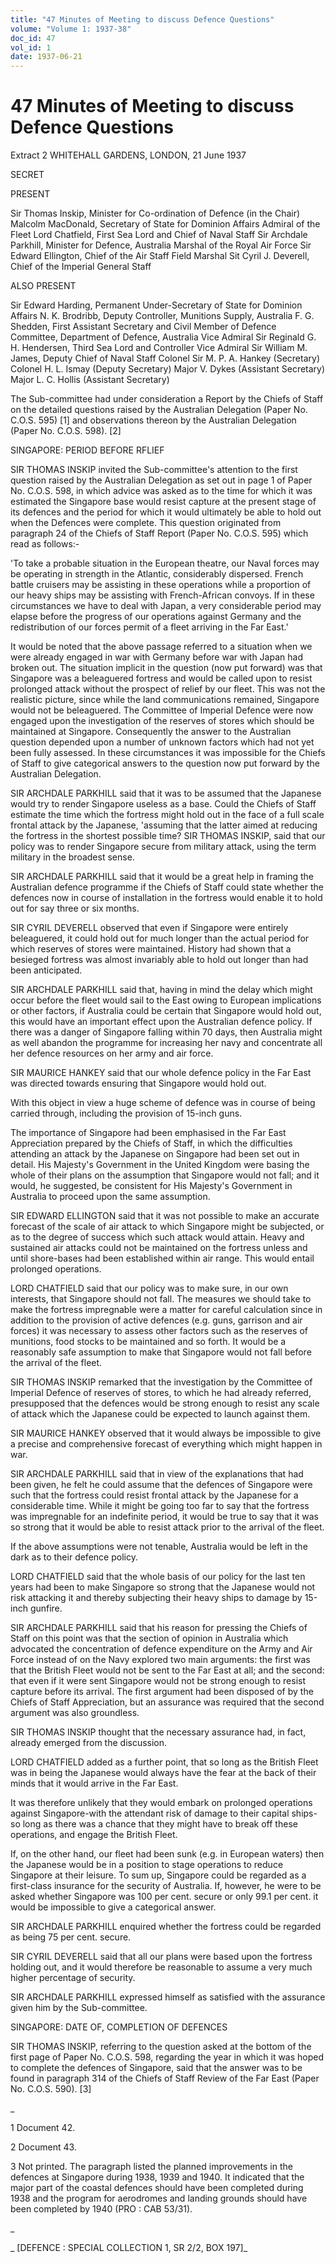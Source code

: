 ```yaml
---
title: "47 Minutes of Meeting to discuss Defence Questions"
volume: "Volume 1: 1937-38"
doc_id: 47
vol_id: 1
date: 1937-06-21
---
```


# 47 Minutes of Meeting to discuss Defence Questions

Extract 2 WHITEHALL GARDENS, LONDON, 21 June 1937

SECRET

PRESENT

Sir Thomas Inskip, Minister for Co-ordination of Defence (in the Chair) Malcolm MacDonald, Secretary of State for Dominion Affairs Admiral of the Fleet Lord Chatfield, First Sea Lord and Chief of Naval Staff Sir Archdale Parkhill, Minister for Defence, Australia Marshal of the Royal Air Force Sir Edward Ellington, Chief of the Air Staff Field Marshal Sit Cyril J. Deverell, Chief of the Imperial General Staff

ALSO PRESENT

Sir Edward Harding, Permanent Under-Secretary of State for Dominion Affairs N. K. Brodribb, Deputy Controller, Munitions Supply, Australia F. G. Shedden, First Assistant Secretary and Civil Member of Defence Committee, Department of Defence, Australia Vice Admiral Sir Reginald G. H. Hendersen, Third Sea Lord and Controller Vice Admiral Sir William M. James, Deputy Chief of Naval Staff Colonel Sir M. P. A. Hankey (Secretary) Colonel H. L. Ismay (Deputy Secretary) Major V. Dykes (Assistant Secretary) Major L. C. Hollis (Assistant Secretary)

The Sub-committee had under consideration a Report by the Chiefs of Staff on the detailed questions raised by the Australian Delegation (Paper No. C.O.S. 595) [1] and observations thereon by the Australian Delegation (Paper No. C.O.S. 598). [2]

SINGAPORE: PERIOD BEFORE RFLIEF

SIR THOMAS INSKIP invited the Sub-committee's attention to the first question raised by the Australian Delegation as set out in page 1 of Paper No. C.O.S. 598, in which advice was asked as to the time for which it was estimated the Singapore base would resist capture at the present stage of its defences and the period for which it would ultimately be able to hold out when the Defences were complete. This question originated from paragraph 24 of the Chiefs of Staff Report (Paper No. C.O.S. 595) which read as follows:-

'To take a probable situation in the European theatre, our Naval forces may be operating in strength in the Atlantic, considerably dispersed. French battle cruisers may be assisting in these operations while a proportion of our heavy ships may be assisting with French-African convoys. If in these circumstances we have to deal with Japan, a very considerable period may elapse before the progress of our operations against Germany and the redistribution of our forces permit of a fleet arriving in the Far East.'

It would be noted that the above passage referred to a situation when we were already engaged in war with Germany before war with Japan had broken out. The situation implicit in the question (now put forward) was that Singapore was a beleaguered fortress and would be called upon to resist prolonged attack without the prospect of relief by our fleet. This was not the realistic picture, since while the land communications remained, Singapore would not be beleaguered. The Committee of Imperial Defence were now engaged upon the investigation of the reserves of stores which should be maintained at Singapore. Consequently the answer to the Australian question depended upon a number of unknown factors which had not yet been fully assessed. In these circumstances it was impossible for the Chiefs of Staff to give categorical answers to the question now put forward by the Australian Delegation.

SIR ARCHDALE PARKHILL said that it was to be assumed that the Japanese would try to render Singapore useless as a base. Could the Chiefs of Staff estimate the time which the fortress might hold out in the face of a full scale frontal attack by the Japanese, 'assuming that the latter aimed at reducing the fortress in the shortest possible time? SIR THOMAS INSKIP, said that our policy was to render Singapore secure from military attack, using the term military in the broadest sense.

SIR ARCHDALE PARKHILL said that it would be a great help in framing the Australian defence programme if the Chiefs of Staff could state whether the defences now in course of installation in the fortress would enable it to hold out for say three or six months.

SIR CYRIL DEVERELL observed that even if Singapore were entirely beleaguered, it could hold out for much longer than the actual period for which reserves of stores were maintained. History had shown that a besieged fortress was almost invariably able to hold out longer than had been anticipated.

SIR ARCHDALE PARKHILL said that, having in mind the delay which might occur before the fleet would sail to the East owing to European implications or other factors, if Australia could be certain that Singapore would hold out, this would have an important effect upon the Australian defence policy. If there was a danger of Singapore falling within 70 days, then Australia might as well abandon the programme for increasing her navy and concentrate all her defence resources on her army and air force.

SIR MAURICE HANKEY said that our whole defence policy in the Far East was directed towards ensuring that Singapore would hold out.

With this object in view a huge scheme of defence was in course of being carried through, including the provision of 15-inch guns.

The importance of Singapore had been emphasised in the Far East Appreciation prepared by the Chiefs of Staff, in which the difficulties attending an attack by the Japanese on Singapore had been set out in detail. His Majesty's Government in the United Kingdom were basing the whole of their plans on the assumption that Singapore would not fall; and it would, he suggested, be consistent for His Majesty's Government in Australia to proceed upon the same assumption.

SIR EDWARD ELLINGTON said that it was not possible to make an accurate forecast of the scale of air attack to which Singapore might be subjected, or as to the degree of success which such attack would attain. Heavy and sustained air attacks could not be maintained on the fortress unless and until shore-bases had been established within air range. This would entail prolonged operations.

LORD CHATFIELD said that our policy was to make sure, in our own interests, that Singapore should not fall. The measures we should take to make the fortress impregnable were a matter for careful calculation since in addition to the provision of active defences (e.g. guns, garrison and air forces) it was necessary to assess other factors such as the reserves of munitions, food stocks to be maintained and so forth. It would be a reasonably safe assumption to make that Singapore would not fall before the arrival of the fleet.

SIR THOMAS INSKIP remarked that the investigation by the Committee of Imperial Defence of reserves of stores, to which he had already referred, presupposed that the defences would be strong enough to resist any scale of attack which the Japanese could be expected to launch against them.

SIR MAURICE HANKEY observed that it would always be impossible to give a precise and comprehensive forecast of everything which might happen in war.

SIR ARCHDALE PARKHILL said that in view of the explanations that had been given, he felt he could assume that the defences of Singapore were such that the fortress could resist frontal attack by the Japanese for a considerable time. While it might be going too far to say that the fortress was impregnable for an indefinite period, it would be true to say that it was so strong that it would be able to resist attack prior to the arrival of the fleet.

If the above assumptions were not tenable, Australia would be left in the dark as to their defence policy.

LORD CHATFIELD said that the whole basis of our policy for the last ten years had been to make Singapore so strong that the Japanese would not risk attacking it and thereby subjecting their heavy ships to damage by 15-inch gunfire.

SIR ARCHDALE PARKHILL said that his reason for pressing the Chiefs of Staff on this point was that the section of opinion in Australia which advocated the concentration of defence expenditure on the Army and Air Force instead of on the Navy explored two main arguments: the first was that the British Fleet would not be sent to the Far East at all; and the second: that even if it were sent Singapore would not be strong enough to resist capture before its arrival. The first argument had been disposed of by the Chiefs of Staff Appreciation, but an assurance was required that the second argument was also groundless.

SIR THOMAS INSKIP thought that the necessary assurance had, in fact, already emerged from the discussion.

LORD CHATFIELD added as a further point, that so long as the British Fleet was in being the Japanese would always have the fear at the back of their minds that it would arrive in the Far East.

It was therefore unlikely that they would embark on prolonged operations against Singapore-with the attendant risk of damage to their capital ships-so long as there was a chance that they might have to break off these operations, and engage the British Fleet.

If, on the other hand, our fleet had been sunk (e.g. in European waters) then the Japanese would be in a position to stage operations to reduce Singapore at their leisure. To sum up, Singapore could be regarded as a first-class insurance for the security of Australia. If, however, he were to be asked whether Singapore was 100 per cent. secure or only 99.1 per cent. it would be impossible to give a categorical answer.

SIR ARCHDALE PARKHILL enquired whether the fortress could be regarded as being 75 per cent. secure.

SIR CYRIL DEVERELL said that all our plans were based upon the fortress holding out, and it would therefore be reasonable to assume a very much higher percentage of security.

SIR ARCHDALE PARKHILL expressed himself as satisfied with the assurance given him by the Sub-committee.

SINGAPORE: DATE OF, COMPLETION OF DEFENCES

SIR THOMAS INSKIP, referring to the question asked at the bottom of the first page of Paper No. C.O.S. 598, regarding the year in which it was hoped to complete the defences of Singapore, said that the answer was to be found in paragraph 314 of the Chiefs of Staff Review of the Far East (Paper No. C.O.S. 590). [3]

_

1 Document 42.

2 Document 43.

3 Not printed. The paragraph listed the planned improvements in the defences at Singapore during 1938, 1939 and 1940. It indicated that the major part of the coastal defences should have been completed during 1938 and the program for aerodromes and landing grounds should have been completed by 1940 (PRO : CAB 53/31).

_

_ [DEFENCE : SPECIAL COLLECTION 1, SR 2/2, BOX 197]_

